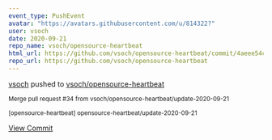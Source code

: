```yaml
---
event_type: PushEvent
avatar: "https://avatars.githubusercontent.com/u/814322?"
user: vsoch
date: 2020-09-21
repo_name: vsoch/opensource-heartbeat
html_url: https://github.com/vsoch/opensource-heartbeat/commit/4aeee54c4501b2f551ad7a8ebb1e6dc95f38b023
repo_url: https://github.com/vsoch/opensource-heartbeat
---
```


<a href='https://github.com/vsoch' target='_blank'>vsoch</a> pushed to <a href='https://github.com/vsoch/opensource-heartbeat' target='_blank'>vsoch/opensource-heartbeat</a>

<small>Merge pull request #34 from vsoch/opensource-heartbeat/update-2020-09-21

[opensource-heartbeat] opensource-heartbeat/update-2020-09-21</small>

<a href='https://github.com/vsoch/opensource-heartbeat/commit/4aeee54c4501b2f551ad7a8ebb1e6dc95f38b023' target='_blank'>View Commit</a>